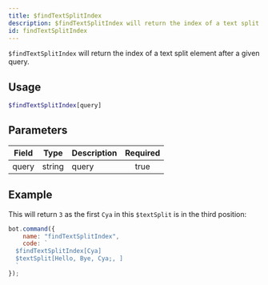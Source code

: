 ```yaml
---
title: $findTextSplitIndex
description: $findTextSplitIndex will return the index of a text split element after a given query.
id: findTextSplitIndex
---
```


`$findTextSplitIndex` will return the index of a text split element after a given query.

## Usage

```php
$findTextSplitIndex[query]
```

## Parameters

| Field | Type   | Description | Required |
|-------|--------|-------------|:--------:|
| query | string | query       |   true   |

## Example

This will return `3` as the first `Cya` in this `$textSplit` is in the third position:

```javascript
bot.command({
    name: "findTextSplitIndex",
    code: `
  $findTextSplitIndex[Cya]
  $textSplit[Hello, Bye, Cya;, ]
  `
});
```